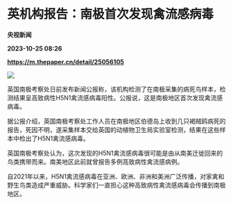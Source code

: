 # 英机构报告：南极首次发现禽流感病毒
**央视新闻**

**2023-10-25 08:26**

**https://m.thepaper.cn/detail/25056105**

![](https://imagecloud.thepaper.cn/thepaper/image/275/575/299.jpg)

英国南极考察处日前发布新闻公报称，该机构检测了在南极采集的病死鸟样本，检测结果呈高致病性H5N1禽流感病毒阳性。公报说，这是南极地区首次发现禽流感病毒。

据公报介绍，英国南极考察处工作人员在南极地区伯德岛上收到几只褐贼鸥病死的报告，死因不明，遂采集样本交给英国的动植物卫生局实验室检测，结果在这些样本中检出了H5N1禽流感病毒。

英国南极考察处认为，这次发现的H5N1禽流感病毒很可能是由从南美迁徙回来的鸟类携带而来。南美地区此前就曾报告多例高致病性禽流感病例。　

自2021年以来，H5N1禽流感病毒在亚洲、欧洲、非洲和美洲广泛传播，对家禽和野生鸟类造成严重威胁。科学家们一直担心这种高致病性禽流感病毒会传播到南极地区。